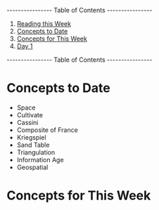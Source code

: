 ---------------- Table of Contents ---------------- 

1. [Reading this Week](#reading)
2. [Concepts to Date](#todate)
3. [Concepts for This Week](#thisweek)
4. [Day 1](#day1)

---------------- Table of Contents ---------------- 
# <a id="midterm"></a>Concepts to Date
* Space
* Cultivate
* Cassini
* Composite of France
* Kriegspiel
* Sand Table
* Triangulation
* Information Age
* Geospatial

# <a id = "today"></a>Concepts for This Week 
